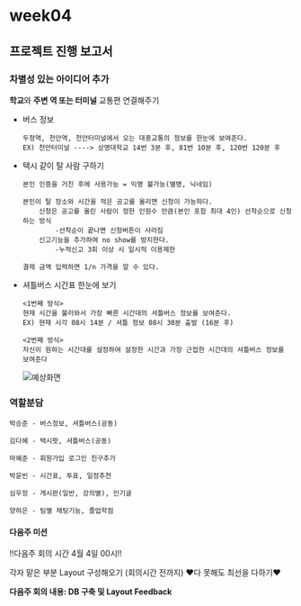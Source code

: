 # week04

## 프로젝트 진행 보고서

### 차별성 있는 아이디어 추가

  **학교**와 **주변 역 또는 터미널** 교통편 연결해주기
  - 버스 정보
        
        두정역, 천안역, 천안터미널에서 오는 대중교통의 정보를 한눈에 보여준다.
        EX) 천안터미널 ----> 상명대학교 14번 3분 후, 81번 10분 후, 120번 120분 후
        
  - 택시 같이 탈 사람 구하기

        본인 인증을 거친 후에 사용가능 = 익명 불가능(별명, 닉네임)
        
        본인이 탈 장소와 시간을 적은 공고를 올리면 신청이 가능하다. 
            신청은 공고를 올린 사람이 정한 인원수 만큼(본인 포함 최대 4인) 선착순으로 신청하는 방식
                -선착순이 끝나면 신청버튼이 사라짐
            신고기능을 추가하여 no show를 방지한다. 
                -누적신고 3회 이상 시 일시적 이용제한 
                
        결제 금액 입력하면 1/n 가격을 알 수 있다.
        
        
        
  - 셔틀버스 시간표 한눈에 보기 

        <1번째 방식>
        현재 시간을 불러와서 가장 빠른 시간대의 셔틀버스 정보를 보여준다.
        EX) 현재 시각 08시 14분 / 셔틀 정보 08시 30분 출발 (16분 후)
        
        <2번째 방식>
        자신이 원하는 시간대를 설정하여 설정한 시간과 가장 근접한 시간대의 셔틀버스 정보를 보여준다
        
        
      ![예상화면](https://user-images.githubusercontent.com/80022793/112727163-680b3a80-8f64-11eb-9d69-70b4779e5867.png)
      
      
### 역할분담 

    박승준 - 버스정보, 셔틀버스(공동)
   
    김다혜 - 택시팟, 셔틀버스(공동)
   
    마혜준 - 회원가입 로그인 친구추가
   
    박윤빈 - 시간표, 투표, 일정추천
   
    심우정 - 게시판(일반, 강의별), 인기글 
   
    양하은 - 팀별 채팅기능, 졸업학점
   

#### 다음주 미션

   !!다음주 회의 시간 4월 4일 00시!!
   
   각자 맡은 부분 Layout 구성해오기 (회의시간 전까지)
   ♥다 못해도 최선을 다하기♥ 
   
   **다음주 회의 내용: DB 구축 및 Layout Feedback**
   
   
         
        
